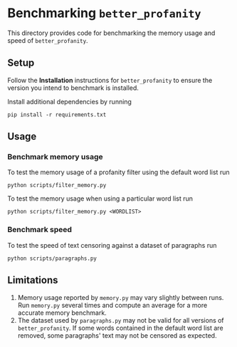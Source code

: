 # Benchmarking `better_profanity`

This directory provides code for benchmarking the memory usage and speed of `better_profanity`.

## Setup

Follow the **Installation** instructions for `better_profanity` to ensure the version you intend to benchmark is installed.

Install additional dependencies by running

```
pip install -r requirements.txt
```

## Usage

### Benchmark memory usage

To test the memory usage of a profanity filter using the default word list run

```
python scripts/filter_memory.py
```

To test the memory usage when using a particular word list run

```
python scripts/filter_memory.py <WORDLIST>
```

### Benchmark speed

To test the speed of text censoring against a dataset of paragraphs run

```
python scripts/paragraphs.py
```

## Limitations

1. Memory usage reported by `memory.py` may vary slightly between runs. Run `memory.py` several times and compute an average for a more accurate memory benchmark.
2. The dataset used by `paragraphs.py` may not be valid for all versions of `better_profanity`. If some words contained in the default word list are removed, some paragraphs' text may not be censored as expected.
